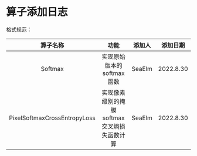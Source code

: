 # 算子添加日志

格式规范：

|             算子名称             |            功能             |  添加人   |   添加日期    |
|:----------------------------:|:-------------------------:|:------:|:---------:|
|           Softmax            |     实现原始版本的softmax函数      | SeaElm | 2022.8.30 |  
| PixelSoftmaxCrossEntropyLoss | 实现像素级别的掩膜softmax交叉熵损失函数计算 | SeaElm | 2022.8.30 |


